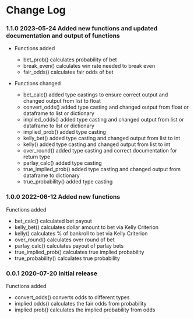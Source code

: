 # Change Log

### 1.1.0 2023-05-24 Added new functions and updated documentation and output of functions
* Functions added
    * bet_prob() calculates probability of bet
    * break_even() calculates win rate needed to break even
    * fair_odds() calculates fair odds of bet

* Functions changed
    * bet_calc() added type castings to ensure correct output and changed output from list to float
    * convert_odds() added type casting and changed output from float or dataframe to list or dictionary
    * implied_odds() added type casting and changed output from list or dataframe to list or dictionary
    * implied_prob() added type casting
    * kelly_bet() added type casting and changed output from list to int
    * kelly() added type casting and changed output from list to int
    * over_round() added type casting and correct documentation for return type
    * parlay_calc() added type casting
    * true_implied_prob() added type casting and changed output from dataframe to dictionary
    * true_probability() added type casting


### 1.0.0 2022-06-12 Added new functions
Functions added
* bet_calc() calculated bet payout
* kelly_bet() calculates dollar amount to bet via Kelly Criterion
* kelly() calculates % of bankroll to bet via Kelly Criterion
* over_round() calculates over round of bet
* parlay_calc() calculates payout of parlay bets
* true_implied_prob() calculates true implied probability
* true_probability() calculates true probability


### 0.0.1 2020-07-20 Initial release
Functions added
* convert_odds() converts odds to different types
* implied odds() calculates the fair odds from probability
* implied prob() calculates the implied probability from odds